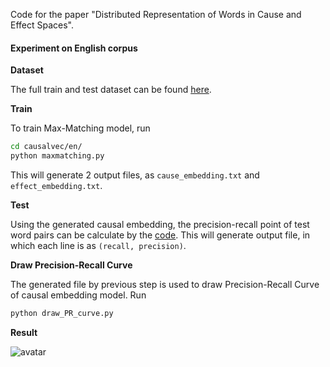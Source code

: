 Code for the paper "Distributed Representation of Words in Cause and Effect Spaces".


#### Experiment on English corpus

**Dataset**

The full train and test dataset can be found [here](http://clulab.cs.arizona.edu/data/emnlp2016-causal/).

**Train**

To train Max-Matching model, run

```bash
cd causalvec/en/
python maxmatching.py
```

This will generate 2 output files, as `cause_embedding.txt` and `effect_embedding.txt`.

**Test**

Using the generated causal embedding, the precision-recall point of test word pairs can be calculate by the [code](https://github.com/clulab/releases/blob/master/emnlp2016-causal/src/main/scala/edu/arizona/sista/embeddings/DirectEval.scala). This will generate output file, in which each line is as `(recall, precision)`.

**Draw Precision-Recall Curve**

The generated file by previous step is used to draw Precision-Recall Curve of causal embedding model. Run

```bash
python draw_PR_curve.py
```

**Result**

![avatar](../fig/mm_PRCurve_en.png)

